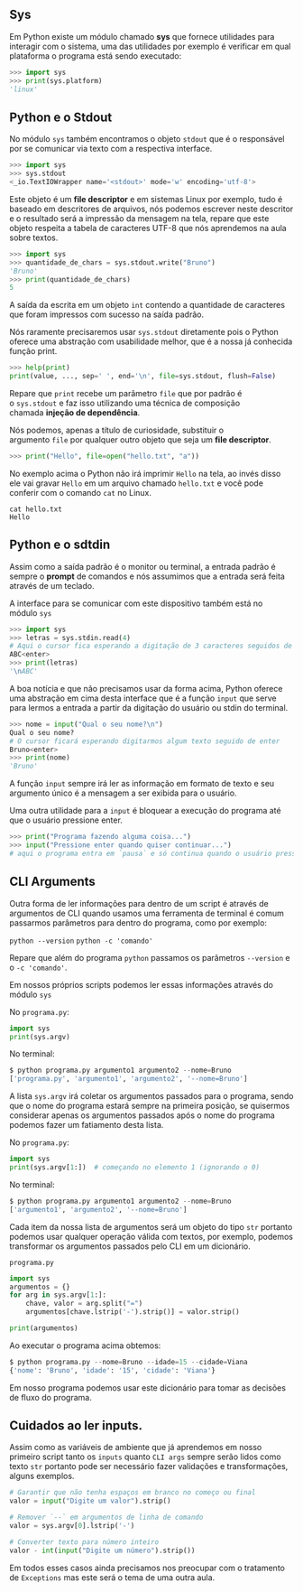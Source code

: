 ## Sys

Em Python existe um módulo chamado **sys** que fornece utilidades para interagir com o sistema, uma das utilidades por exemplo é verificar em qual plataforma o programa está sendo executado:

```py
>>> import sys
>>> print(sys.platform)
'linux'
```

## Python e o Stdout

No módulo `sys` também encontramos o objeto `stdout` que é o responsável por se comunicar via texto com a respectiva interface.

```py
>>> import sys
>>> sys.stdout
<_io.TextIOWrapper name='<stdout>' mode='w' encoding='utf-8'>
```

Este objeto é um **file descriptor** e em sistemas Linux por exemplo, tudo é baseado em descritores de arquivos, nós podemos escrever neste descritor e o resultado será a impressão da mensagem na tela, repare que este objeto respeita a tabela de caracteres UTF-8 que nós aprendemos na aula sobre textos.

```py
>>> import sys
>>> quantidade_de_chars = sys.stdout.write("Bruno")
'Bruno'
>>> print(quantidade_de_chars)
5
```

A saída da escrita em um objeto `int` contendo a quantidade de caracteres que foram impressos com sucesso na saída padrão.

Nós raramente precisaremos usar `sys.stdout` diretamente pois o Python oferece uma abstração com usabilidade melhor, que é a nossa já conhecida função print.

```py
>>> help(print)
print(value, ..., sep=' ', end='\n', file=sys.stdout, flush=False)
```

Repare que `print` recebe um parâmetro `file` que por padrão é o `sys.stdout` e faz isso utilizando uma técnica de composição chamada **injeção de dependência**.

Nós podemos, apenas a título de curiosidade, substituir o argumento `file` por qualquer outro objeto que seja um **file descriptor**.

```py
>>> print("Hello", file=open("hello.txt", "a"))
```

No exemplo acima o Python não irá imprimir `Hello` na tela, ao invés disso ele vai gravar `Hello` em um arquivo chamado `hello.txt` e você pode conferir com o comando `cat` no Linux.

```shell
cat hello.txt
Hello
```

## Python e o sdtdin

Assim como a saída padrão é o monitor ou terminal, a entrada padrão é sempre o **prompt** de comandos e nós assumimos que a entrada será feita através de um teclado.

A interface para se comunicar com este dispositivo também está no módulo `sys`

```python
>>> import sys
>>> letras = sys.stdin.read(4)
# Aqui o cursor fica esperando a digitação de 3 caracteres seguidos de enter
ABC<enter>
>>> print(letras)
'\nABC'
```

A boa notícia e que não precisamos usar da forma acima, Python oferece uma abstração em cima desta interface que é a função `input` que serve para lermos a entrada a partir da digitação do usuário ou stdin do terminal.

```python
>>> nome = input("Qual o seu nome?\n")
Qual o seu nome?
# O cursor ficará esperando digitarmos algum texto seguido de enter
Bruno<enter>
>>> print(nome)
'Bruno'
```

A função `input` sempre irá ler as informação em formato de texto e seu argumento único é a mensagem a ser exibida para o usuário.

Uma outra utilidade para a `input` é bloquear a execução do programa até que o usuário pressione enter.

```python
>>> print("Programa fazendo alguma coisa...")
>>> input("Pressione enter quando quiser continuar...")
# aqui o programa entra em `pausa` e só continua quando o usuário pressionar enter
```

## CLI Arguments

Outra forma de ler informações para dentro de um script é através de argumentos de CLI quando usamos uma ferramenta de terminal é comum passarmos parâmetros para dentro do programa, como por exemplo:

`python --version`
`python -c 'comando'`

Repare que além do programa `python` passamos os parâmetros `--version` e o `-c 'comando'`.

Em nossos próprios scripts podemos ler essas informações através do módulo `sys`

No `programa.py`:

```python
import sys
print(sys.argv)
```

No terminal:

```python
$ python programa.py argumento1 argumento2 --nome=Bruno
['programa.py', 'argumento1', 'argumento2', '--nome=Bruno']
```

A lista `sys.argv` irá coletar os argumentos passados para o programa, sendo que o nome do programa estará sempre na primeira posição, se quisermos considerar apenas os argumentos passados após o nome do programa podemos fazer um fatiamento desta lista.

No `programa.py`:

```python
import sys
print(sys.argv[1:])  # começando no elemento 1 (ignorando o 0)
```

No terminal:

```python
$ python programa.py argumento1 argumento2 --nome=Bruno
['argumento1', 'argumento2', '--nome=Bruno']
```

Cada item da nossa lista de argumentos será um objeto do tipo `str` portanto podemos usar qualquer operação válida com textos, por exemplo, podemos transformar os argumentos passados pelo CLI em um dicionário.

`programa.py`

```python
import sys
argumentos = {}
for arg in sys.argv[1:]:
    chave, valor = arg.split("=")
    argumentos[chave.lstrip('-').strip()] = valor.strip()

print(argumentos)
```

Ao executar o programa acima obtemos:

```python
$ python programa.py --nome=Bruno --idade=15 --cidade=Viana
{'nome': 'Bruno', 'idade': '15', 'cidade': 'Viana'}
```

Em nosso programa podemos usar este dicionário para tomar as decisões de fluxo do programa.

## Cuidados ao ler inputs.

Assim como as variáveis de ambiente que já aprendemos em nosso primeiro script tanto os `inputs` quanto `CLI args` sempre serão lidos como texto `str` portanto pode ser necessário fazer validações e transformações, alguns exemplos.

```python
# Garantir que não tenha espaços em branco no começo ou final
valor = input("Digite um valor").strip()

# Remover `--` em argumentos de linha de comando
valor = sys.argv[0].lstrip('-')

# Converter texto para número inteiro
valor - int(input("Digite um número").strip())
```

Em todos esses casos ainda precisamos nos preocupar com o tratamento de `Exceptions` mas este será o tema de uma outra aula.